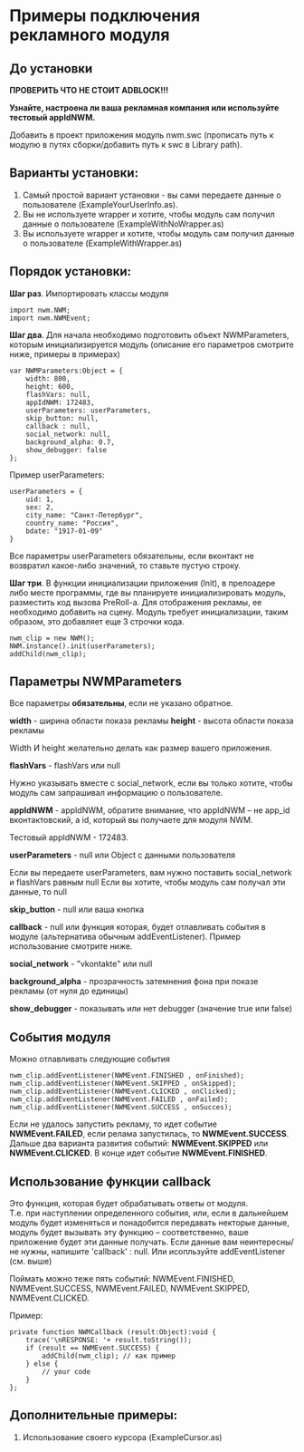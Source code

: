 # Примеры подключения рекламного модуля

## До установки

**ПРОВЕРИТЬ ЧТО НЕ СТОИТ ADBLOCK!!!**

**Узнайте, настроена ли ваша рекламная компания или используйте тестовый appIdNWM.**

Добавить в проект приложения модуль nwm.swc (прописать путь к модулю в путях сборки/добавить путь к swc в Library path).


## Варианты установки:

1. Самый простой вариант установки - вы сами передаете данные о пользователе (ExampleYourUserInfo.as).
2. Вы не используете wrapper и хотите, чтобы модуль сам получил данные о пользователе (ExampleWithNoWrapper.as)
3. Вы используете wrapper и хотите, чтобы модуль сам получил данные о пользователе (ExampleWithWrapper.as) 

## Порядок установки:

**Шаг раз**. Импортировать классы модуля
	
    import nwm.NWM;
    import nwm.NWMEvent;

**Шаг два**. Для начала необходимо подготовить объект NWMParameters, которым инициализируется модуль (описание его параметров смотрите ниже, примеры в примерах)

    var NWMParameters:Object = {
        width: 800,
        height: 600,
        flashVars: null,
        appIdNWM: 172483,
        userParameters: userParameters,
        skip_button: null,
        callback : null,
        social_network: null,
        background_alpha: 0.7,
        show_debugger: false
    };

Пример userParameters:

    userParameters = {
        uid: 1,
        sex: 2,
        city_name: "Санкт-Петербург",
        country_name: "Россия",
        bdate: "1917-01-09"
    }

Все параметры userParameters обязательны, если вконтакт не возвратил какое-либо значений, то ставьте пустую строку.

**Шаг три**. В функции инициализации приложения (Init), в прелоадере либо месте программы, где вы планируете инициализировать модуль, разместить код вызова PreRoll-a. 
Для отображения рекламы, ее необходимо добавить на сцену. Модуль требует инициализации, таким образом, это добавляет еще 3 строчки кода.

    nwm_clip = new NWM();
    NWM.instance().init(userParameters);
    addChild(nwm_clip);

## Параметры NWMParameters

Все параметры __обязательны__, если не указано обратное.

**width** - ширина области показа рекламы
**height** - высота области показа рекламы

Width И height желательно делать как размер вашего приложения.

**flashVars** - flashVars или null

Нужно указывать вместе с social_network, если вы только хотите, чтобы модуль сам запрашивал информацию о пользователе.

**appIdNWM** - appIdNWM, обратите внимание, что appIdNWM – не app_id вконтактовский, а id, который вы получаете для модуля NWM.

Тестовый appIdNWM - 172483.

**userParameters** - null или Object с данными пользователя

Если вы передаете userParameters, вам нужно поставить social_network и flashVars равным null
Если вы хотите, чтобы модуль сам получал эти данные, то null

**skip_button** - null или ваша кнопка

**callback** - null или функция которая, будет отлавливать события в модуле (альтернатива обычным addEventListener). Пример использование смотрите ниже.

**social_network** - "vkontakte" или null
 
**background_alpha** - прозрачность затемнения фона при показе рекламы (от нуля до единицы)

**show_debugger** - показывать или нет debugger (значение true или false)

## События модуля

Можно отлавливать следующие события

    nwm_clip.addEventListener(NWMEvent.FINISHED , onFinished);
    nwm_clip.addEventListener(NWMEvent.SKIPPED , onSkipped);
    nwm_clip.addEventListener(NWMEvent.CLICKED , onClicked);
    nwm_clip.addEventListener(NWMEvent.FAILED , onFailed);
    nwm_clip.addEventListener(NWMEvent.SUCCESS , onSucces);

Если не удалось запустить рекламу, то идет событие **NWMEvent.FAILED**, если релама запустилась, то **NWMEvent.SUCCESS**.
Дальше два варианта развития событий: **NWMEvent.SKIPPED** или **NWMEvent.CLICKED**. 
В конце идет событие **NWMEvent.FINISHED**.

## Использование функции callback

Это функция, которая будет обрабатывать ответы от модуля.  
Т.е. при наступлении определенного события, или, если в дальнейшем модуль будет изменяться и понадобится передавать некторые данные,  
модуль будет вызывать эту функцию – соответственно, ваше приложение будет эти данные получать. 
Если данные вам неинтересны/не нужны, напишите  'callback' : null. Или исопльзуйте addEventListener (см. выше)

Поймать можно теже пять событий:  NWMEvent.FINISHED, NWMEvent.SUCCESS, NWMEvent.FAILED, NWMEvent.SKIPPED, NWMEvent.CLICKED.

Пример:

    private function NWMCallback (result:Object):void {
        trace('\nRESPONSE: '+ result.toString());
        if (result == NWMEvent.SUCCESS) {
            addChild(nwm_clip); // как пример
        } else {
            // your code
        }
    };


## Дополнительные примеры:

1. Использование своего курсора (ExampleCursor.as)